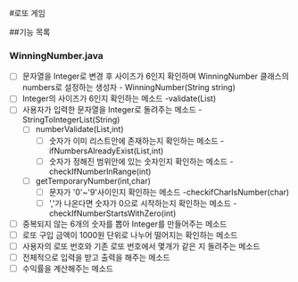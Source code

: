 #로또 게임

##기능 목록

### WinningNumber.java
- [ ] 문자열을 Integer<List>로 변경 후 사이즈가 6인지 확인하며 WinningNumber 클래스의 numbers로 설정하는 생성자 - WinningNumber(String string)
- [ ] Integer<List>의 사이즈가 6인지 확인하는 메소드 -validate(List<Integer>)
- [ ] 사용자가 입력한 문자열을 Integer<List>로 돌려주는 메소드 - StringToIntegerList(String)
   - [ ] numberValidate(List<Integer>,int)
      - [ ] 숫자가 이미 리스트안에 존재하는지 확인하는 메소드 -ifNumbersAlreadyExist(List<Integer>,int)
      - [ ] 숫자가 정해진 범위안에 있는 숫자인지 확인하는 메소드 -checkIfNumberInRange(int)
   - [ ] getTemporaryNumber(int,char)
      - [ ] 문자가 '0'~'9'사이인지 확인하는 메소드 -checkifCharIsNumber(char)
      - [ ] ','가 나온다면 숫자가 0으로 시작하는지 확인하는 메소드 - checkIfNumberStartsWithZero(int)
     
- [ ] 중복되지 않는 6개의 숫자를 뽑아 Integer<List>를 만들어주는 메소드
- [ ] 로또 구입 금액이 1000원 단위로 나누어 떨어지는 확인하는 메소드
- [ ] 사용자의 로또 번호와 기존 로또 번호에서 몇개가 같은 지 돌려주는 메소드
- [ ] 전체적으로 입력을 받고 출력을 해주는 메소드
- [ ] 수익률을 계산해주는 메소드